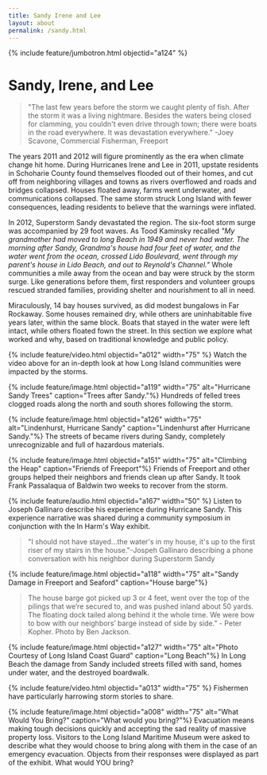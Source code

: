 ```yaml
---
title: Sandy Irene and Lee
layout: about
permalink: /sandy.html
---
```

{% include feature/jumbotron.html objectid="a124" %}
# Sandy, Irene, and Lee

>"The last few years before the storm we caught plenty of fish. After the storm it was a living nightmare. Besides the waters being closed for clamming, you couldn't even drive through town; there were boats in the road everywhere. It was devastation everywhere." -Joey Scavone, Commercial Fisherman, Freeport 

The years 2011 and 2012 will figure prominently as the era when climate change hit home. During Hurricanes Irene and Lee in 2011, upstate residents in Schoharie County found themselves flooded out of their homes, and cut off from neighboring villages and towns as rivers overflowed and roads and bridges collapsed. Houses floated away, farms went underwater, and communications collapsed. The same storm struck Long Island with fewer consequences, leading residents to believe that the warnings were inflated. 

In 2012, Superstorm Sandy devastated the region. The six-foot storm surge was accompanied by 29 foot waves. As Tood Kaminsky recalled *"My grandmother had moved to long Beach in 1949 and never had water. The morning after Sandy, Grandma's house had four feet of water, and the water went from the ocean, crossed Lido Boulevard, went through my parent's house in Lido Beach, and out to Reynold's Channel."* Whole communities a mile away from the ocean and bay were struck by the storm surge. Like generations before them, first responders and volunteer groups rescued stranded families, providing shelter and nourishment to all in need. 

Miraculously, 14 bay houses survived, as did modest bungalows in Far Rockaway. Some houses remained dry, while others are uninhabitable five years later, within the same block. Boats that stayed in the water were left intact, while others floated fown the street. In this section we explore what worked and why, based on traditional knowledge and public policy. 

{% include feature/video.html objectid="a012" width="75" %}
Watch the video above for an in-depth look at how Long Island communities were impacted by the storms. 

 {% include feature/image.html objectid="a119" width="75" alt="Hurricane Sandy Trees" caption="Trees after Sandy."%}
 Hundreds of felled trees clogged roads along the north and south shores following the storm. 

 {% include feature/image.html objectid="a126" width="75" alt="Lindenhurst, Hurricane Sandy" caption="Lindenhurst after Hurricane Sandy."%}
 The streets of became rivers during Sandy, completely unrecognizable and full of hazardous materials. 

 {% include feature/image.html objectid="a151" width="75" alt="Climbing the Heap" caption="Friends of Freeport"%}
 Friends of Freeport and other groups helped their neighbors and friends clean up after Sandy. It took Frank Passalaqua of Baldwin two weeks to recover from the storm.

 {% include feature/audio.html objectid="a167" width="50" %}
 Listen to Joseph Gallinaro describe his experience during Hurricane Sandy. This experience narrative was shared during a community symposium in conjunction with the In Harm's Way exhibit. 

 >"I should not have stayed...the water's in my house, it's up to the first riser of my stairs in the house."-Jospeh Gallinaro describing a phone conversation with his neighbor during Superstorm Sandy

{% include feature/image.html objectid="a118" width="75" alt="Sandy Damage in Freeport and Seaford" caption="House barge"%}
>The house barge got picked up 3 or 4 feet, went over the top of the pilings that we’re secured to, and was pushed inland about 50 yards.  The floating dock tailed along behind it the whole time.  We were bow to bow with our neighbors’ barge instead of side by side.” -  Peter Kopher. Photo by Ben Jackson.

 {% include feature/image.html objectid="a127" width="75" alt="Photo  Courtesy of Long Island Coast Guard" caption="Long Beach"%}
 In Long Beach the damage from Sandy included streets filled with sand, homes under water, and the destroyed boardwalk.

{% include feature/video.html objectid="a013" width="75" %}
Fishermen have particularly harrowing storm stories to share. 

 {% include feature/image.html objectid="a008" width="75" alt="What Would You Bring?" caption="What would you bring?"%}
 Evacuation means making tough decisions quickly and accepting the sad reality of massive property loss. Visitors to the Long Island Maritime Museum were asked to describe what they would choose to bring along with them in the case of an emergency evacuation. Objects from their responses were displayed as part of the exhibit. What would YOU bring?





